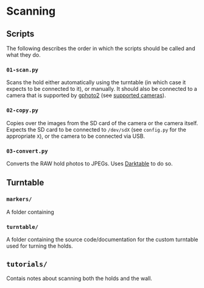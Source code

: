 # Scanning

## Scripts
The following describes the order in which the scripts should be called and what they do.

### `01-scan.py`
Scans the hold either automatically using the turntable (in which case it expects to be connected to it), or manually. It should also be connected to a camera that is supported by [gphoto2](http://gphoto.org/) (see [supported cameras](http://gphoto.org/proj/libgphoto2/support.php)).

### `02-copy.py`
Copies over the images from the SD card of the camera or the camera itself. Expects the SD card to be connected to `/dev/sdX` (see `config.py` for the appropriate `X`), or the camera to be connected via USB.

### `03-convert.py`
Converts the RAW hold photos to JPEGs. Uses [Darktable](https://www.darktable.org/) to do so.

## Turntable

### `markers/`
A folder containing

### `turntable/`
A folder containing the source code/documentation for the custom turntable used for turning the holds.

## `tutorials/`
Contais notes about scanning both the holds and the wall.
